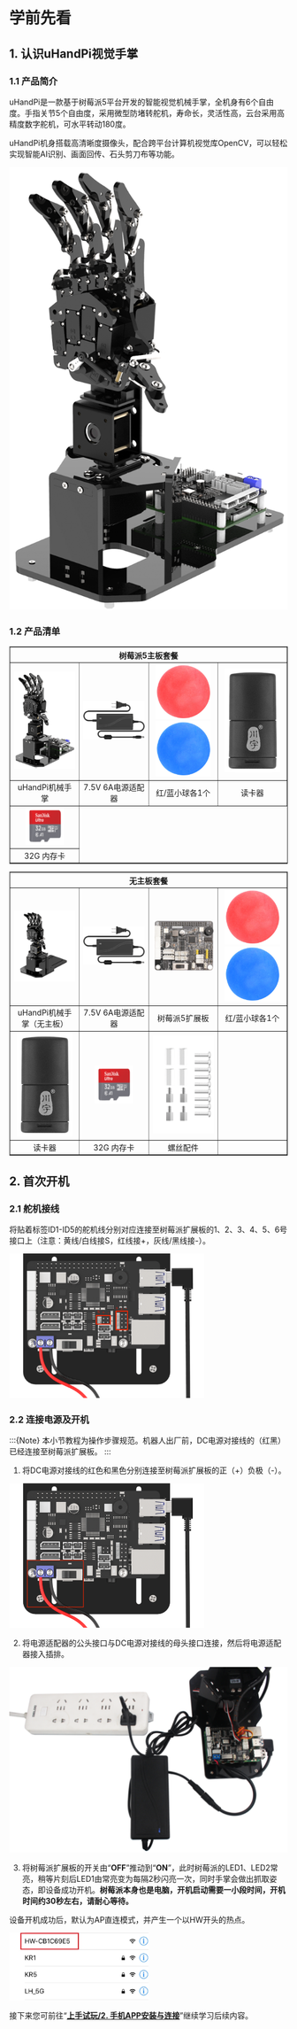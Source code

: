 # 学前先看

## 1. 认识uHandPi视觉手掌

### 1.1 产品简介

uHandPi是一款基于树莓派5平台开发的智能视觉机械手掌，全机身有6个自由度。手指关节5个自由度，采用微型防堵转舵机，寿命长，灵活性高，云台采用高精度数字舵机，可水平转动180度。 

uHandPi机身搭载高清晰度摄像头，配合跨平台计算机视觉库OpenCV，可以轻松实现智能AI识别、画面回传、石头剪刀布等功能。

<img src="../_static/media/1.getting_ready/1.1/image2.png"  alt="图层 1" />

### 1.2 产品清单 

<table class="docutils-nobg" border="1" style="text-align:center">
    <colgroup>  
        <col style="width: 25%">
        <col style="width: 25%">
        <col style="width: 25%">
        <col style="width: 25%">
    </colgroup> 
    <thead>
        <tr><th colspan="4">树莓派5主板套餐</th></tr>
    </thead>
    <tbody>
    	<tr>
            <td><img src="../_static/media/1.getting_ready/1.1/image2.png"  alt="图层 1" /></td>
            <td><img src="../_static/media/1.getting_ready/1.1/image4.png"  alt="图层 7" /></td>
            <td><img src="../_static/media/1.getting_ready/1.1/image5.png" style="width:100px" alt="图层 4" /><img src="../_static/media/1.getting_ready/1.1/image6.png"  style="width:100px" alt="图层 3" /></td>
            <td><img src="../_static/media/1.getting_ready/1.1/image7.png"  style="width:100px" alt="图层 18" /></td>
        </tr>
        <tr><td>uHandPi机械手掌</td><td>7.5V 6A电源适配器</td><td>红/蓝小球各1个</td><td>读卡器</td></tr>
        <tr><td><img src="../_static/media/1.getting_ready/1.1/image8.png" style="width:70px" alt="图片1" /></td></tr>
        <tr><td>32G 内存卡</td></tr>
    </tbody>
</table>


<table class="docutils-nobg" border="1" style="text-align:center">
    <colgroup>  
        <col style="width: 25%">
        <col style="width: 25%">
        <col style="width: 25%">
        <col style="width: 25%">
    </colgroup>  
<thead>
        <tr><th colspan="4">无主板套餐</th></tr>
</thead>
<tbody>
<tr>
<td ><img src="../_static/media/1.getting_ready/1.1/image9.png"  alt="插图2张" /></td>
<td ><img src="../_static/media/1.getting_ready/1.1/image4.png"  alt="图层 7" /></td>
<td ><img src="../_static/media/1.getting_ready/1.1/image10.png"  alt="图片111" /></td>
<td ><img src="../_static/media/1.getting_ready/1.1/image5.png" style="width:100px" alt="图层 4" /> <img src="../_static/media/1.getting_ready/1.1/image6.png" style="width:100px" alt="图层 3" /></td>
</tr>
<tr>
<td >uHandPi机械手掌（无主板）</td>
<td >7.5V 6A电源适配器</td>
<td >树莓派5扩展板</td>
<td >红/蓝小球各1个</td>
</tr>
<tr>
<td ><img src="../_static/media/1.getting_ready/1.1/image7.png"  style="width:100px" alt="图层 18" /></td>
<td ><img src="../_static/media/1.getting_ready/1.1/image8.png"  style="width:70px" alt="图片1" /></td>
<td ><img src="../_static/media/1.getting_ready/1.1/image11.png"  alt="未命名绘图.drawio" /></td>
<td ></td>
</tr>
<tr>
<td >读卡器</td>
<td >32G 内存卡</td>
<td >螺丝配件</td>
<td ></td>
</tr>
</tbody>
</table>

## 2. 首次开机

### 2.1 舵机接线

将贴着标签ID1-ID5的舵机线分别对应连接至树莓派扩展板的1、2、3、4、5、6号接口上（注意：黄线/白线接S，红线接+，灰线/黑线接-）。

<img class="common_img" style="width:70%;" src="../_static/media/1.getting_ready/2.1/image2.png"  alt="2cac4b4329d633b6337209cbf5ec3930" />

### 2.2 连接电源及开机

:::{Note}
本小节教程为操作步骤规范。机器人出厂前，DC电源对接线的（红黑）已经连接至树莓派扩展板。
:::

1)  将DC电源对接线的红色和黑色分别连接至树莓派扩展板的正（+）负极（-）。

<img class="common_img" style="width:70%;" src="../_static/media/1.getting_ready/2.1/image5.png"  alt="fac8f33419c35159c8baed9913d60025" />

2)  将电源适配器的公头接口与DC电源对接线的母头接口连接，然后将电源适配器接入插排。

<img src="../_static/media/1.getting_ready/2.1/image7.png"  alt="4" />

3)  将树莓派扩展板的开关由“**OFF**”推动到“**ON**”，此时树莓派的LED1、LED2常亮，稍等片刻后LED1由常亮变为每隔2秒闪亮一次，同时手掌会做出抓取姿态，即设备成功开机。**树莓派本身也是电脑，开机启动需要一小段时间，开机时间约30秒左右，请耐心等待。**

设备开机成功后，默认为AP直连模式，并产生一个以HW开头的热点。

<img  class="common_img" style="width:50%;" src="../_static/media/1.getting_ready/2.1/image10.jpeg"  alt="IMG_E0486" />

接下来您可前往“**[上手试玩/2. 手机APP安装与连接]()**”继续学习后续内容。
